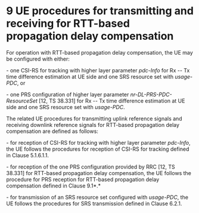 # 9 UE procedures for transmitting and receiving for RTT-based propagation delay compensation

For operation with RTT-based propagation delay compensation, the UE may
be configured with either:

\- one CSI-RS for tracking with higher layer parameter *pdc-Info* for Rx
-- Tx time difference estimation at UE side and one SRS resource set
with *usage-PDC*, or

\- one PRS configuration of higher layer parameter
*nr-DL-PRS-PDC-ResourceSet* \[12, TS 38.331\] for Rx -- Tx time
difference estimation at UE side and one SRS resource set with
*usage-PDC*.

The related UE procedures for transmitting uplink reference signals and
receiving downlink reference signals for RTT-based propagation delay
compensation are defined as follows:

\- for reception of CSI-RS for tracking with higher layer parameter
*pdc-Info*, the UE follows the procedures for reception of CSI-RS for
tracking defined in Clause 5.1.6.1.1.

\- for reception of the one PRS configuration provided by RRC \[12, TS
38.331\] for RTT-based propagation delay compensation, the UE follows
the procedure for PRS reception for RTT-based propagation delay
compensation defined in Clause 9.1*.*

\- for transmission of an SRS resource set configured with *usage-PDC*,
the UE follows the procedures for SRS transmission defined in Clause
6.2.1.